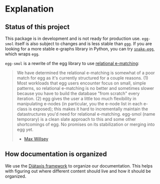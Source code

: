 # Explanation

## Status of this project

This package is in development and is not ready for production use. `egg-smol` itself
is also subject to changes and is less stable than [`egg`](https://github.com/egraphs-good/egg).
If you are looking for a more stable e-graphs library in Python, you can try [`snake-egg`](https://github.com/egraphs-good/snake-egg), which wraps `egg`.

`egg-smol` is a rewrite of the egg library to use [relational e-matching](https://arxiv.org/abs/2108.02290):

> We have determined the relational e-matching is somewhat of a poor match for egg as it's currently structured for a couple reasons. (1) Most workloads that egg users encounter focus on small, simple patterns, so relational e-matching is no better and sometimes slower because you have to build the database "from scratch" every iteration. (2) egg gives the user a little too much flexibility in manipulating e-nodes (in particular, you the e-node list in each e-class is exposed); this makes it hard to incrementally maintain the datastructures you'd need for relational e-matching. egg-smol (name temporary) is a clean slate approach to this and some other shortcomings of egg. No promises on its stabilization or merging into egg yet.
>
> - [Max Willsey](https://egraphs.zulipchat.com/#narrow/stream/328972-general/topic/roadmap/near/297442354)

## How documentation is organized

We use the [Diátaxis framework](https://diataxis.fr/) to organize our documentation. This helps with figuring out where different content should live and how it should be organized.
